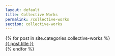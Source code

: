 ```yaml
---
layout: default
title: Collective Works
permalink: /collective-works
section: collective-works
---
```


<div class="blog-container">
  {% for post in site.categories.collective-works %}
    <section class="{{ post.categories }}" id="{{ post.categories }}">
      <div class="section-container blog-scroll">
        <!-- <div class="{{ post.categories }}"> -->
        <div class="blog-content">
          <a href="{{ post.url }}" class="post-url"> </a>
            <img src="{{- post.image | relative_url -}}" alt="" class="post-featured-images">
         <div><a href="{{ post.url }}" class="blog-title">{{ post.title }}</a></div>
        </div>
      </div>
    </section>
  {% endfor %}
</div>
